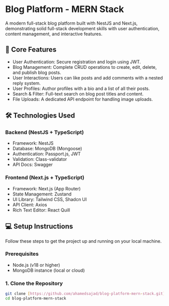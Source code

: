 # Blog Platform - MERN Stack

A modern full-stack blog platform built with NestJS and Next.js, demonstrating solid full-stack development skills with user authentication, content management, and interactive features.

## 🚀 Core Features
- User Authentication: Secure registration and login using JWT.
- Blog Management: Complete CRUD operations to create, edit, delete, and publish blog posts.
- User Interactions: Users can like posts and add comments with a nested reply system.
- User Profiles: Author profiles with a bio and a list of all their posts.
- Search & Filter: Full-text search on blog post titles and content.
- File Uploads: A dedicated API endpoint for handling image uploads.

## 🛠️ Technologies Used
### Backend (NestJS + TypeScript)
- Framework: NestJS
- Database: MongoDB (Mongoose)
- Authentication: Passport.js, JWT
- Validation: Class-validator
- API Docs: Swagger

### Frontend (Next.js + TypeScript)
- Framework: Next.js (App Router)
- State Management: Zustand
- UI Library: Tailwind CSS, Shadcn UI
- API Client: Axios
- Rich Text Editor: React Quill

## 💻 Setup Instructions
Follow these steps to get the project up and running on your local machine.

### Prerequisites
- Node.js (v18 or higher)
- MongoDB instance (local or cloud)

### 1. Clone the Repository
```bash
git clone [https://github.com/ahamedsajad/blog-platform-mern-stack.git](https://github.com/ahamedsajad/blog-platform-mern-stack.git)
cd blog-platform-mern-stack
